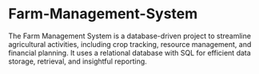 # Farm-Management-System
 The Farm Management System is a database-driven project to streamline agricultural activities, including crop tracking, resource management, and financial planning. It uses a relational database with SQL for efficient data storage, retrieval, and insightful reporting.
